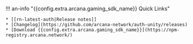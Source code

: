 !!! an-info "{{config.extra.arcana.gaming_sdk_name}} Quick Links"

    * [[rn-latest-auth|Release notes]]
    * [Changelog](https://github.com/arcana-network/auth-unity/releases)
    * [Download {{config.extra.arcana.gaming_sdk_name}}](https://npm-registry.arcana.network/)